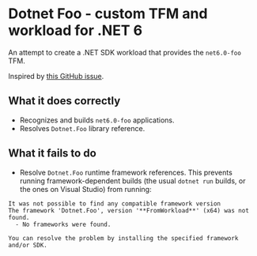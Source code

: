 # Dotnet Foo - custom TFM and workload for .NET 6

An attempt to create a .NET SDK workload that provides the `net6.0-foo` TFM.

Inspired by [this GitHub issue](https://github.com/GtkSharp/GtkSharp/issues/349).

## What it does correctly
- Recognizes and builds `net6.0-foo` applications.
- Resolves `Dotnet.Foo` library reference.

## What it fails to do
- Resolve `Dotnet.Foo` runtime framework references. This prevents running framework-dependent builds (the usual `dotnet run` builds, or the ones on Visual Studio) from running:


```
It was not possible to find any compatible framework version
The framework 'Dotnet.Foo', version '**FromWorkload**' (x64) was not found.
  - No frameworks were found.

You can resolve the problem by installing the specified framework and/or SDK.
```